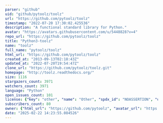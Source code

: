 ```yaml
---
parser: "github"
uid: "github/pytoolz/toolz"
url: "https://github.com/pytoolz/toolz"
timestamp: "2022-07-20 17:30:02.425536"
description: "A functional standard library for Python."
avatar: "https://avatars.githubusercontent.com/u/5448828?v=4"
repo_url: "https://github.com/pytoolz/toolz"
title: "Python3-toolz"
name: "toolz"
full_name: "pytoolz/toolz"
html_url: "https://github.com/pytoolz/toolz"
created_at: "2013-09-13T02:18:43Z"
updated_at: "2022-07-20T19:54:47Z"
clone_url: "https://github.com/pytoolz/toolz.git"
homepage: "http://toolz.readthedocs.org/"
size: 1116
stargazers_count: 3971
watchers_count: 3971
language: "Python"
open_issues_count: 101
license: {"key": "other", "name": "Other", "spdx_id": "NOASSERTION", "url": null, "node_id": "MDc6TGljZW5zZTA="}
subscribers_count: 80
owner: {"html_url": "https://github.com/pytoolz", "avatar_url": "https://avatars.githubusercontent.com/u/5448828?v=4", "login": "pytoolz", "type": "Organization"}
date: "2025-02-22 14:23:55.084526"
---
```

